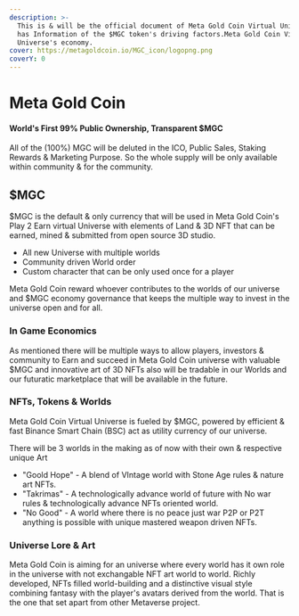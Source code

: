 ```yaml
---
description: >-
  This is & will be the official document of Meta Gold Coin Virtual Universe. It
  has Information of the $MGC token's driving factors.Meta Gold Coin Virtual
  Universe's economy.
cover: https://metagoldcoin.io/MGC_icon/logopng.png
coverY: 0
---
```


# Meta Gold Coin

#### World's First 99% Public Ownership, Transparent $MGC

All of the (100%) MGC will be deluted in the ICO, Public Sales, Staking Rewards & Marketing Purpose. So the whole supply will be only available within community & for the community.

## $MGC

$MGC is the default & only currency that will be used in Meta Gold Coin's Play 2 Earn virtual Universe with elements of Land & 3D NFT that can be earned, mined & submitted from open source 3D studio.&#x20;

* All new Universe with multiple worlds
* Community driven World order
* Custom character that can be only used once for a player

Meta Gold Coin reward whoever contributes to the worlds of our universe and $MGC economy governance that keeps the multiple way to invest in the universe open and for all.

### In Game Economics

As mentioned there will be multiple ways to allow players, investors & community to Earn and succeed in Meta Gold Coin universe with valuable $MGC and innovative art of 3D NFTs also will be tradable in our Worlds and our futuratic marketplace that will be available in the future.

### NFTs, Tokens & Worlds

Meta Gold Coin Virtual Universe is fueled by $MGC, powered by efficient & fast Binance Smart Chain (BSC) act as utility currency of our universe.

There will be 3 worlds in the making as of now with their own & respective unique Art

* "Goold Hope" - A blend of VIntage world with Stone Age rules & nature art NFTs.
* "Takrimas" - A technologically advance world of future with No war rules & technologically advance NFTs oriented world.
* "No Good" - A world where there is no peace just war P2P or P2T anything is possible with unique mastered weapon driven NFTs.

### Universe Lore & Art

Meta Gold Coin is aiming for an universe where every world has it own role in the universe with not exchangable NFT art world to world. Richly developed, NFTs filled world-building and a distinctive visual style combining fantasy with the player's avatars derived from the world. That is the one that set apart from other Metaverse project.

